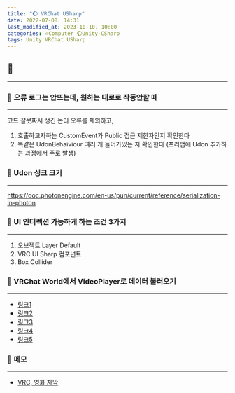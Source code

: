 ```yaml
---
title: "🌔 VRChat USharp"
date: 2022-07-08. 14:31
last_modified_at: 2023-10-10. 10:00
categories: ⭐Computer 🌔Unity-CSharp
tags: Unity VRChat USharp
---
```


## 💎

---

### 💫 오류 로그는 안뜨는데, 원하는 대로로 작동안할 때  

---

코드 잘못짜서 생긴 논리 오류를 제외하고,  

1. 호출하고자하는 CustomEvent가 Public 접근 제한자인지 확인한다
2. 똑같은 UdonBehaiviour 여러 개 들어가있는 지 확인한다 (프리팹에 Udon 추가하는 과정에서 주로 발생)

### 💫 Udon 싱크 크기  

---

<https://doc.photonengine.com/en-us/pun/current/reference/serialization-in-photon>

### 💫 UI 인터렉션 가능하게 하는 조건 3가지  

---

1. 오브젝트 Layer Default
2. VRC UI Sharp 컴포넌트
3. Box Collider

### 💫 VRChat World에서 VideoPlayer로 데이터 불러오기

---

- [링크1](https://feralresearch.org/lab/api-calls-from-inside-vrc/)
- [링크2](https://ask.vrchat.com/t/http-requests/1803)
- [링크3](https://github.com/Roliga/udon-video-decoder)
- [링크4](https://gitlab.com/anfaux/pixel-proxy/-/blob/main/server-node/modules/encode.js)
- [링크5](https://vrchat.com/home/launch?worldId=wrld_7508e408-ba6a-4478-b772-6af430c89286&instanceId=51500~private(usr_74fd4823-008f-4434-969c-c892e7c143e2)~region(eu)~nonce(031b2879-124f-4943-b075-2700f61ee200))

### 💫 메모

---

- [VRC, 영화 자막](https://twitter.com/vr_hai/status/1495774702521958407?s=20)
